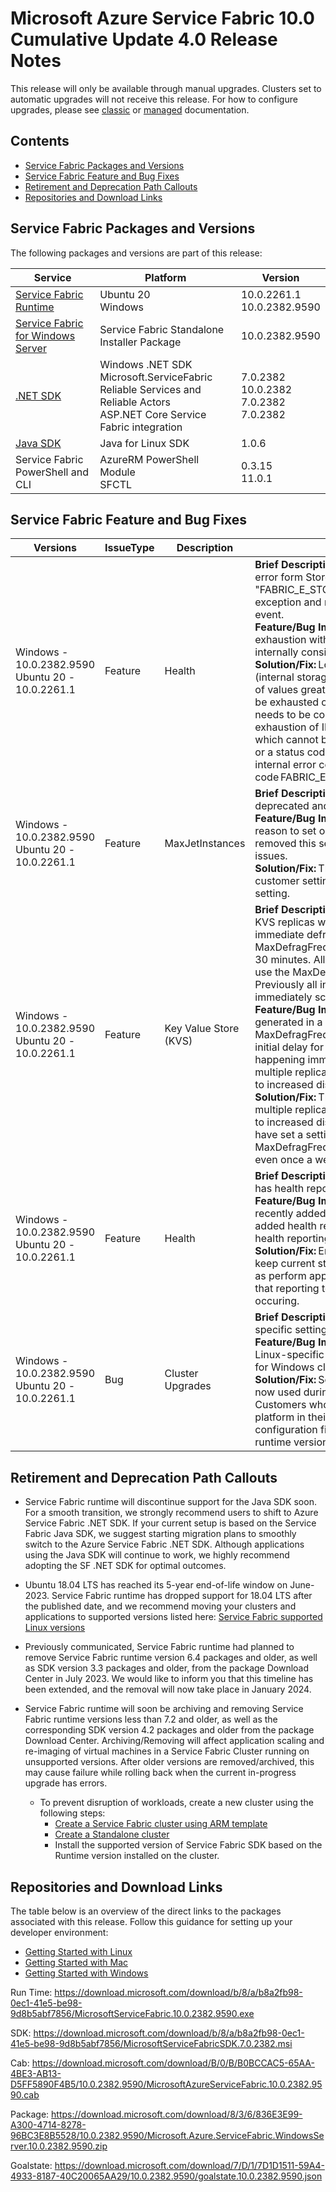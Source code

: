 # Microsoft Azure Service Fabric 10.0 Cumulative Update 4.0 Release Notes

This release will only be available through manual upgrades. Clusters set to automatic upgrades will not receive this release. For how to configure upgrades, please see [classic](https://docs.microsoft.com/en-us/azure/service-fabric/service-fabric-cluster-upgrade) or [managed](https://docs.microsoft.com/en-us/azure/service-fabric/how-to-managed-cluster-configuration) documentation.

## Contents
* [Service Fabric Packages and Versions](#service-fabric-packages-and-versions)
* [Service Fabric Feature and Bug Fixes](#service-fabric-feature-and-bug-fixes)
* [Retirement and Deprecation Path Callouts](#retirement-and-deprecation-path-callouts)
* [Repositories and Download Links](#repositories-and-download-links)

## Service Fabric Packages and Versions
The following packages and versions are part of this release:

| Service | Platform | Version |
|-|-|-|
| [Service Fabric Runtime](https://download.microsoft.com/download/b/8/a/b8a2fb98-0ec1-41e5-be98-9d8b5abf7856/MicrosoftServiceFabric.10.0.2382.9590.exe) | Ubuntu 20 <br> Windows | 10.0.2261.1 <br> 10.0.2382.9590 |
| [Service Fabric for Windows Server](https://download.microsoft.com/download/8/3/6/836E3E99-A300-4714-8278-96BC3E8B5528/10.0.2382.9590/Microsoft.Azure.ServiceFabric.WindowsServer.10.0.2382.9590.zip) | Service Fabric Standalone Installer Package | 10.0.2382.9590 |
| [.NET SDK](https://download.microsoft.com/download/b/8/a/b8a2fb98-0ec1-41e5-be98-9d8b5abf7856/MicrosoftServiceFabricSDK.7.0.2382.msi) | Windows .NET SDK <br> Microsoft.ServiceFabric <br> Reliable Services and Reliable Actors <br> ASP.NET Core Service Fabric integration | 7.0.2382 <br> 10.0.2382 <br> 7.0.2382 <br> 7.0.2382 |
| [Java SDK](https://download.microsoft.com/download/b/8/a/b8a2fb98-0ec1-41e5-be98-9d8b5abf7856/MicrosoftServiceFabricSDK.7.0.2382.msi) | Java for Linux SDK | 1.0.6 |
| Service Fabric PowerShell and CLI | AzureRM PowerShell Module <br> SFCTL | 0.3.15 <br> 11.0.1 |

## Service Fabric Feature and Bug Fixes
| Versions | IssueType | Description | Resolution | 
|-|-|-|-|
| Windows -<br>10.0.2382.9590 <br> Ubuntu 20 -<br>10.0.2261.1 | Feature | Health | **Brief Description:** Remap hardware related JET error form StoreLvidLimitHit to a new "FABRIC_E_STORE_OUT_OF_LONG_VALUE_IDS" exception and reflect the change in the health event. <br> **Feature/Bug Impact:** Improve visibility of LVID exhaustion with a user-friendly exception and internally consistent naming. <br> **Solution/Fix:** Long Value IDs are used by ESE (internal storage engine used by KVS) to keep track of values greater than 5120 bytes. These IDs can be exhausted over a period and the database needs to be compacted to recover them. This exhaustion of IDs is currently an internal error code which cannot be expressed as a public exception or a status code. This work items replaces the internal error code with a new public error code FABRIC_E_STORE_OUT_OF_LONG_VALUE_IDS. |
| Windows -<br>10.0.2382.9590 <br> Ubuntu 20 -<br>10.0.2261.1 | Feature | MaxJetInstances | **Brief Description:** MaxJetInstances is marked as deprecated and removed from usage. <br> **Feature/Bug Impact:** As an unused setting with no reason to set outside of the default state, we removed this setting to prevent possible future issues. <br> **Solution/Fix:** This fixes any potential issues from a customer setting this variable to an unusable setting. |
| Windows -<br>10.0.2382.9590 <br> Ubuntu 20 -<br>10.0.2261.1 | Feature | Key Value Store (KVS) | **Brief Description:** The initial defragmentation of KVS replicas will now be distributed between an immediate defragmentation and the setting of MaxDefragFrequencyInMinutes which is by default 30 minutes. All subsequent defragmentations will use the MaxDefragFrequencyInMinutes value. Previously all initial  defragmentations were immediately scheduled upon open. <br> **Feature/Bug Impact:** A random integer is now generated in a range of (0, MaxDefragFrequencyInMinutes) to determine the initial delay for defragmentation instead of happening immediately to prevent scenarios where multiple replicas are open at the same time leading to increased disk usage. <br> **Solution/Fix:** This prevents scenarios where multiple replicas are open at the same time leading to increased disk usage even though customers have set a setting for a MaxDefragFrequencyInMinutes to once a day or even once a week. |
| Windows -<br>10.0.2382.9590 <br> Ubuntu 20 -<br>10.0.2261.1 | Feature | Health | **Brief Description:** Jet_errTooManyInstances now has health reporting, and associated tests. <br> **Feature/Bug Impact:** To add to the usability of the recently added TooManyInstances error code, added health reporting and tests to ensure proper health reporting. <br> **Solution/Fix:** Error codes need health reporting to keep current status of the SF environment as well as perform appropriate repair actions, this enables that reporting to provide visibility when the error is occuring. |
| Windows -<br>10.0.2382.9590 <br> Ubuntu 20 -<br>10.0.2261.1 | Bug | Cluster Upgrades | **Brief Description:** Validates correct platform-specific settings during cluster upgrade. <br> **Feature/Bug Impact:** Before this change, some Linux-specific settings were assumed to be valid for Windows clusters and vice-versa. <br> **Solution/Fix:** Settings correct for the platform are now used during cluster upgrade validation. Customers who have settings invalid for their platform in their cluster manifest, will have to fix the configuration first before upgrading to the new SF runtime version. |

## Retirement and Deprecation Path Callouts

* Service Fabric runtime will discontinue support for the Java SDK soon. For a smooth transition, we strongly recommend users to shift to Azure Service Fabric .NET SDK. If your current setup is based on the Service Fabric Java SDK, we suggest starting migration plans to smoothly switch to the Azure Service Fabric .NET SDK. Although applications using the Java SDK will continue to work, we highly recommend adopting the SF .NET SDK for optimal outcomes.

* Ubuntu 18.04 LTS has reached its 5-year end-of-life window on June-2023. Service Fabric runtime has dropped support for 18.04 LTS after the published date, and we recommend moving your clusters and applications to supported versions listed here: [Service Fabric supported Linux versions](https://learn.microsoft.com/en-us/azure/service-fabric/service-fabric-versions#supported-linux-versions-and-support-end-date)

* Previously communicated, Service Fabric runtime had planned to remove Service Fabric runtime version 6.4 packages and older, as well as SDK version 3.3 packages and older, from the package Download Center in July 2023. We would like to inform you that this timeline has been extended, and the removal will now take place in January 2024.

* Service Fabric runtime will soon be archiving and removing Service Fabric runtime versions less than 7.2 and older, as well as the corresponding SDK version 4.2 packages and older from the package Download Center. Archiving/Removing will affect application scaling and re-imaging of virtual machines in a Service Fabric Cluster running on unsupported versions. After older versions are removed/archived, this may cause failure while rolling back when the current in-progress upgrade has errors. 
  * To prevent disruption of workloads, create a new cluster using the following steps:
    * [Create a Service Fabric cluster using ARM template](https://learn.microsoft.com/en-us/azure/service-fabric/quickstart-cluster-template)
    * [Create a Standalone cluster](https://learn.microsoft.com/en-us/azure/service-fabric/service-fabric-cluster-creation-for-windows-server)
    * Install the supported version of Service Fabric SDK based on the Runtime version installed on the cluster.

## Repositories and Download Links
The table below is an overview of the direct links to the packages associated with this release. 
Follow this guidance for setting up your developer environment: 
* [Getting Started with Linux](https://docs.microsoft.com/azure/service-fabric/service-fabric-get-started-linux)
* [Getting Started with Mac](https://docs.microsoft.com/azure/service-fabric/service-fabric-get-started-mac)
* [Getting Started with Windows](https://docs.microsoft.com/azure/service-fabric/service-fabric-get-started)

Run Time:
https://download.microsoft.com/download/b/8/a/b8a2fb98-0ec1-41e5-be98-9d8b5abf7856/MicrosoftServiceFabric.10.0.2382.9590.exe

SDK:
https://download.microsoft.com/download/b/8/a/b8a2fb98-0ec1-41e5-be98-9d8b5abf7856/MicrosoftServiceFabricSDK.7.0.2382.msi

Cab:
https://download.microsoft.com/download/B/0/B/B0BCCAC5-65AA-4BE3-AB13-D5FF5890F4B5/10.0.2382.9590/MicrosoftAzureServiceFabric.10.0.2382.9590.cab

Package:
https://download.microsoft.com/download/8/3/6/836E3E99-A300-4714-8278-96BC3E8B5528/10.0.2382.9590/Microsoft.Azure.ServiceFabric.WindowsServer.10.0.2382.9590.zip

Goalstate:
https://download.microsoft.com/download/7/D/1/7D1D1511-59A4-4933-8187-40C20065AA29/10.0.2382.9590/goalstate.10.0.2382.9590.json